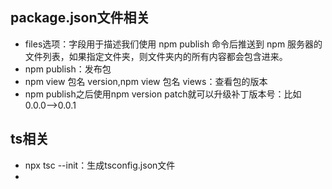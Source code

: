 ## package.json文件相关
- files选项：字段用于描述我们使用 npm publish 命令后推送到 npm 服务器的文件列表，如果指定文件夹，则文件夹内的所有内容都会包含进来。
- npm publish：发布包
- npm view 包名 version,npm view 包名 views：查看包的版本
- npm publish之后使用npm version patch就可以升级补丁版本号：比如0.0.0-->0.0.1
## ts相关

- npx tsc --init：生成tsconfig.json文件
- 

